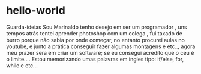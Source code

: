 # hello-world
Guarda-ideias
Sou Marinaldo tenho desejo em ser um programador , uns tempos atrás  tentei aprender photoshop com um colega , fui taxado de burro porque  não sabia por onde começar, no entanto procurei  aulas no youtube,  e junto a prática  conseguir fazer algumas montagens  e etc.., agora meu prazer sera em criar um software; se eu consegui acredito que o ceu é o limite....
Estou memorizando  umas palavras em ingles tipo: if/else, for, while e etc...
